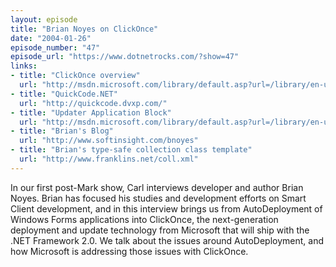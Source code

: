 ```yaml
---
layout: episode
title: "Brian Noyes on ClickOnce"
date: "2004-01-26"
episode_number: "47"
episode_url: "https://www.dotnetrocks.com/?show=47"
links:
- title: "ClickOnce overview"
  url: "http://msdn.microsoft.com/library/default.asp?url=/library/en-us/dnwinforms/html/clickonce.asp"
- title: "QuickCode.NET"
  url: "http://quickcode.dvxp.com/"
- title: "Updater Application Block"
  url: "http://msdn.microsoft.com/library/default.asp?url=/library/en-us/dnbda/html/updater.asp"
- title: "Brian's Blog"
  url: "http://www.softinsight.com/bnoyes"
- title: "Brian's type-safe collection class template"
  url: "http://www.franklins.net/coll.xml"
---
```


In our first post-Mark show, Carl interviews developer and author Brian Noyes. Brian has focused his studies and development efforts on Smart Client development, and in this interview brings us from AutoDeployment of Windows Forms applications into ClickOnce, the next-generation deployment and update technology from Microsoft that will ship with the .NET Framework 2.0.  We talk about the issues around AutoDeployment, and how Microsoft is addressing those issues with ClickOnce.
